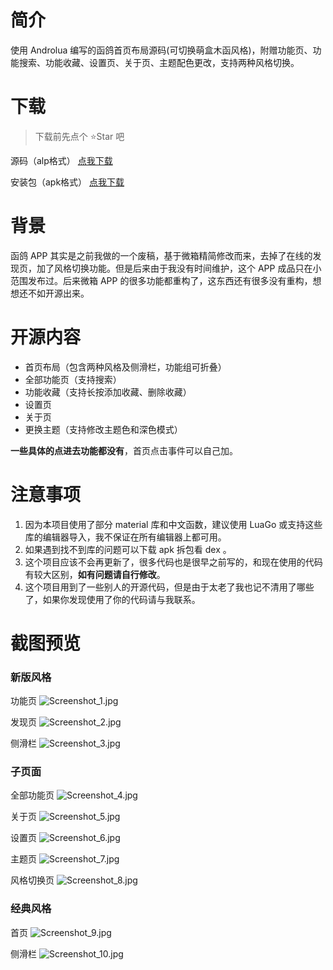 # 简介

使用 Androlua 编写的函鸽首页布局源码(可切换萌盒木函风格)，附赠功能页、功能搜索、功能收藏、设置页、关于页、主题配色更改，支持两种风格切换。

# 下载

> 下载前先点个 ⭐Star 吧

源码（alp格式） [点我下载](https://github.com/jibukeshi/hange_home/raw/main/%E5%87%BD%E9%B8%BD%E9%A6%96%E9%A1%B5%E6%BA%90%E7%A0%81_1690430998.alp)

安装包（apk格式） [点我下载](https://github.com/jibukeshi/hange_home/raw/main/%E5%87%BD%E9%B8%BD%E9%A6%96%E9%A1%B5%E6%BA%90%E7%A0%81_1.0.0.apk)

# 背景

函鸽 APP 其实是之前我做的一个废稿，基于微箱精简修改而来，去掉了在线的发现页，加了风格切换功能。但是后来由于我没有时间维护，这个 APP 成品只在小范围发布过。后来微箱 APP 的很多功能都重构了，这东西还有很多没有重构，想想还不如开源出来。

# 开源内容

- 首页布局（包含两种风格及侧滑栏，功能组可折叠）
- 全部功能页（支持搜索）
- 功能收藏（支持长按添加收藏、删除收藏）
- 设置页
- 关于页
- 更换主题（支持修改主题色和深色模式）

**一些具体的点进去功能都没有**，首页点击事件可以自己加。

# 注意事项

1. 因为本项目使用了部分 material 库和中文函数，建议使用 LuaGo 或支持这些库的编辑器导入，我不保证在所有编辑器上都可用。
2. 如果遇到找不到库的问题可以下载 apk 拆包看 dex 。
3. 这个项目应该不会再更新了，很多代码也是很早之前写的，和现在使用的代码有较大区别，**如有问题请自行修改**。
4. 这个项目用到了一些别人的开源代码，但是由于太老了我也记不清用了哪些了，如果你发现使用了你的代码请与我联系。

# 截图预览

### 新版风格

功能页
![Screenshot_1.jpg](https://github.com/jibukeshi/hange_home/raw/main/Screenshots/Screenshot_1.jpg)

发现页
![Screenshot_2.jpg](https://github.com/jibukeshi/hange_home/raw/main/Screenshots/Screenshot_2.jpg)

侧滑栏
![Screenshot_3.jpg](https://github.com/jibukeshi/hange_home/raw/main/Screenshots/Screenshot_3.jpg)

### 子页面

全部功能页
![Screenshot_4.jpg](https://github.com/jibukeshi/hange_home/raw/main/Screenshots/Screenshot_4.jpg)

关于页
![Screenshot_5.jpg](https://github.com/jibukeshi/hange_home/raw/main/Screenshots/Screenshot_5.jpg)

设置页
![Screenshot_6.jpg](https://github.com/jibukeshi/hange_home/raw/main/Screenshots/Screenshot_6.jpg)

主题页
![Screenshot_7.jpg](https://github.com/jibukeshi/hange_home/raw/main/Screenshots/Screenshot_7.jpg)

风格切换页
![Screenshot_8.jpg](https://github.com/jibukeshi/hange_home/raw/main/Screenshots/Screenshot_8.jpg)

### 经典风格

首页
![Screenshot_9.jpg](https://github.com/jibukeshi/hange_home/raw/main/Screenshots/Screenshot_9.jpg)

侧滑栏
![Screenshot_10.jpg](https://github.com/jibukeshi/hange_home/raw/main/Screenshots/Screenshot_10.jpg)
